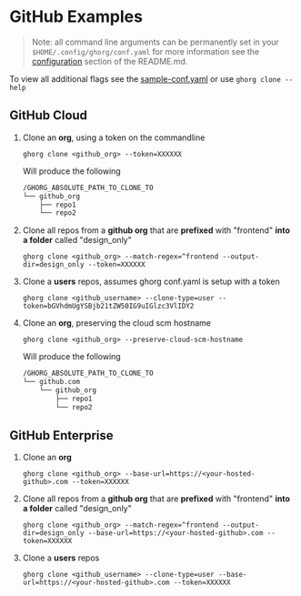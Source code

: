 # GitHub Examples

> Note: all command line arguments can be permanently set in your `$HOME/.config/ghorg/conf.yaml` for more information see the [configuration](https://github.com/gabrie30/ghorg#configuration) section of the README.md.

To view all additional flags see the [sample-conf.yaml](https://github.com/gabrie30/ghorg/blob/master/sample-conf.yaml) or use `ghorg clone --help`

## GitHub Cloud

1. Clone an **org**, using a token on the commandline

    ```
    ghorg clone <github_org> --token=XXXXXX
    ```
    Will produce the following

    ```sh
    /GHORG_ABSOLUTE_PATH_TO_CLONE_TO
    └── github_org
        ├── repo1
        └── repo2
    ```

1. Clone all repos from a **github org** that are **prefixed** with "frontend" **into a folder** called "design_only"

    ```
    ghorg clone <github_org> --match-regex=^frontend --output-dir=design_only --token=XXXXXX
    ```

1. Clone a **users** repos, assumes ghorg conf.yaml is setup with a token

    ```
    ghorg clone <github_username> --clone-type=user --token=bGVhdmUgYSBjb21tZW50IG9uIGlzc3VlIDY2
    ```

1. Clone an **org**, preserving the cloud scm hostname
    ```
    ghorg clone <github_org> --preserve-cloud-scm-hostname
    ```
    Will produce the following

    ```sh
    /GHORG_ABSOLUTE_PATH_TO_CLONE_TO
    └── github.com
        └── github_org
            ├── repo1
            └── repo2
    ```

## GitHub Enterprise

1. Clone an **org**

    ```
    ghorg clone <github_org> --base-url=https://<your-hosted-github>.com --token=XXXXXX
    ```

1. Clone all repos from a **github org** that are **prefixed** with "frontend" **into a folder** called "design_only"

    ```
    ghorg clone <github_org> --match-regex=^frontend --output-dir=design_only --base-url=https://<your-hosted-github>.com --token=XXXXXX
    ```

1. Clone a **users** repos

    ```
    ghorg clone <github_username> --clone-type=user --base-url=https://<your-hosted-github>.com --token=XXXXXX
    ```
